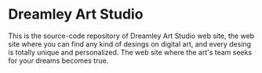 # Dreamley Art Studio
This is the source-code repository of Dreamley Art Studio web site, the web site where you can find any kind of desings on digital art, and every desing is totally unique and personalized. The web site where the art's team seeks for your dreams becomes true.
